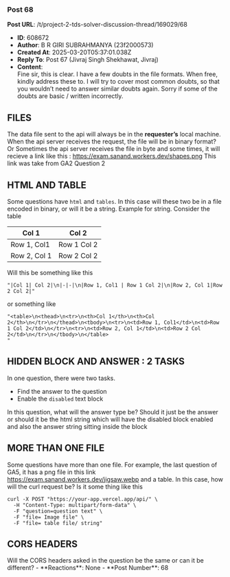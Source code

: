 ### Post 68
**Post URL**: /t/project-2-tds-solver-discussion-thread/169029/68
- **ID**: 608672
- **Author**: B R GIRI SUBRAHMANYA (23f2000573)
- **Created At**: 2025-03-20T05:37:01.038Z
- **Reply To**: Post 67 (Jivraj Singh Shekhawat, Jivraj)
- **Content**:  
  Fine sir, this is clear. I have a few doubts in the file formats. When free, kindly address these to. I will try to cover most common doubts, so that you wouldn’t need to answer similar doubts again. Sorry if some of the doubts are basic / written incorrectly.
<h2><a name="p-608672-files-1" class="anchor" href="#p-608672-files-1"></a>FILES</h2>
The data file sent to the api will always be in the <strong>requester’s</strong> local machine. When the api server receives the request, the file will be in binary format?
Or
Sometimes the api server receives the file in byte and some times, it will recieve a link like this :  <a href="https://exam.sanand.workers.dev/shapes.png" rel="noopener nofollow ugc">https://exam.sanand.workers.dev/shapes.png</a>
This link was take from GA2 Question 2
<h2><a name="p-608672-html-and-table-2" class="anchor" href="#p-608672-html-and-table-2"></a>HTML AND TABLE</h2>
Some questions have <code>html</code> and <code>tables</code>. In this case will these two be in a file encoded in binary, or will it be a string.
Example for string. Consider the table
<div class="md-table">
<table>
<thead>
<tr>
<th>Col 1</th>
<th>Col 2</th>
</tr>
</thead>
<tbody>
<tr>
<td>Row 1, Col1</td>
<td>Row 1 Col 2</td>
</tr>
<tr>
<td>Row 2, Col 1</td>
<td>Row 2 Col 2</td>
</tr>
</tbody>
</table>
</div>Will this be something like this
<pre><code class="lang-auto">"|Col 1| Col 2|\n|-|-|\n|Row 1, Col1 | Row 1 Col 2|\n|Row 2, Col 1|Row 2 Col 2|"
</code></pre>
or something like
<pre><code class="lang-auto">"&lt;table&gt;\n&lt;thead&gt;\n&lt;tr&gt;\n&lt;th&gt;Col 1&lt;/th&gt;\n&lt;th&gt;Col 2&lt;/th&gt;\n&lt;/tr&gt;\n&lt;/thead&gt;\n&lt;tbody&gt;\n&lt;tr&gt;\n&lt;td&gt;Row 1, Col1&lt;/td&gt;\n&lt;td&gt;Row 1 Col 2&lt;/td&gt;\n&lt;/tr&gt;\n&lt;tr&gt;\n&lt;td&gt;Row 2, Col 1&lt;/td&gt;\n&lt;td&gt;Row 2 Col 2&lt;/td&gt;\n&lt;/tr&gt;\n&lt;/tbody&gt;\n&lt;/table&gt;
"
</code></pre>
<h2><a name="p-608672-hidden-block-and-answer-2-tasks-3" class="anchor" href="#p-608672-hidden-block-and-answer-2-tasks-3"></a>HIDDEN BLOCK AND ANSWER : 2 TASKS</h2>
In one question, there were two tasks.
<ul>
<li>Find the answer to the question</li>
<li>Enable the <code>disabled</code> text block</li>
</ul>
In this question, what will the answer type be?
Should it just be the answer or should it be the html string which will have the disabled block enabled and also the answer string sitting inside the block
<h2><a name="p-608672-more-than-one-file-4" class="anchor" href="#p-608672-more-than-one-file-4"></a>MORE THAN ONE FILE</h2>
Some questions have more than one file. For example, the last question of GA5, it has a png file in this link <a href="https://exam.sanand.workers.dev/jigsaw.webp" rel="noopener nofollow ugc">https://exam.sanand.workers.dev/jigsaw.webp</a> and a table.
In this case, how will the curl request be? Is it some thing like this
<pre><code class="lang-auto">curl -X POST "https://your-app.vercel.app/api/" \
  -H "Content-Type: multipart/form-data" \
  -F "question=question text" \
  -F "file= Image file" \
  -F "file= table file/ string" 
</code></pre>
<h2><a name="p-608672-cors-headers-5" class="anchor" href="#p-608672-cors-headers-5"></a>CORS HEADERS</h2>
Will the CORS headers asked in the question be the same or can it be different?
- **Reactions**: None
- **Post Number**: 68

